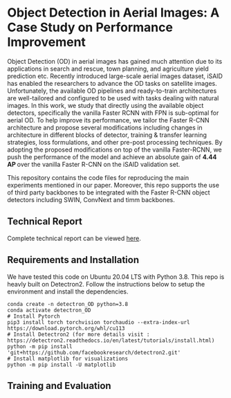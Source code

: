 # Object Detection in Aerial Images: A Case Study on Performance Improvement

Object Detection (OD) in aerial images has gained much attention due to its applications in search and rescue, town planning, and agriculture yield prediction etc. Recently introduced large-scale aerial images dataset, iSAID has enabled the researchers to advance the OD tasks on satellite images. Unfortunately, the available OD pipelines and ready-to-train architectures are well-tailored and configured to be used with tasks dealing with natural images. In this work, we study that directly using the available object detectors, specifically the vanilla Faster RCNN with FPN is sub-optimal for aerial OD. To help improve its performance, we tailor the Faster R-CNN architecture and propose several modifications including changes in architecture in different blocks of detector, training \& transfer learning strategies, loss formulations, and other pre-post processing techniques. By adopting the proposed modifications on top of the vanilla Faster-RCNN, we push the performance of the model and achieve an absolute gain of <b> 4.44 AP </b> over the vanilla Faster R-CNN on the iSAID validation set.

This repository contains the code files for reproducing the main experiments mentioned in our paper. Moreover, this repo supports the use of third party backbones to be integrated with the Faster R-CNN object detectors including SWIN, ConvNext and timm backbones.

## Technical Report 
Complete technical report can be viewed [here](https://github.com/MUKhattak/OD-Satellite-iSAID/blob/OD_SatteliteImages/projects/OD_satellite_iSAID/technical_report.pdf).

## Requirements and Installation
We have tested this code on Ubuntu 20.04 LTS with Python 3.8. This repo is heavly built on Detectron2. Follow the instructions below to setup the environment and install the dependencies.
 ```shell
 conda create -n detectron_OD python=3.8
 conda activate detectron_OD
 # Install Pytorch
 pip3 install torch torchvision torchaudio --extra-index-url https://download.pytorch.org/whl/cu113
 # Install Detectron2 (for more details visit : https://detectron2.readthedocs.io/en/latest/tutorials/install.html)
 python -m pip install 'git+https://github.com/facebookresearch/detectron2.git'
 # Install matplotlib for visualizations
 python -m pip install -U matplotlib
 ```

## Training and Evaluation  
